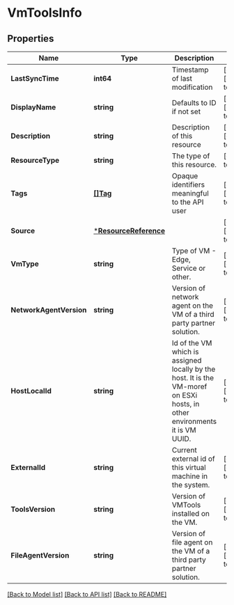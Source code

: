 # VmToolsInfo

## Properties
Name | Type | Description | Notes
------------ | ------------- | ------------- | -------------
**LastSyncTime** | **int64** | Timestamp of last modification | [optional] [default to null]
**DisplayName** | **string** | Defaults to ID if not set | [optional] [default to null]
**Description** | **string** | Description of this resource | [optional] [default to null]
**ResourceType** | **string** | The type of this resource. | [default to null]
**Tags** | [**[]Tag**](Tag.md) | Opaque identifiers meaningful to the API user | [optional] [default to null]
**Source** | [***ResourceReference**](ResourceReference.md) |  | [optional] [default to null]
**VmType** | **string** | Type of VM - Edge, Service or other. | [optional] [default to null]
**NetworkAgentVersion** | **string** | Version of network agent on the VM of a third party partner solution. | [optional] [default to null]
**HostLocalId** | **string** | Id of the VM which is assigned locally by the host. It is the VM-moref on ESXi hosts, in other environments it is VM UUID. | [optional] [default to null]
**ExternalId** | **string** | Current external id of this virtual machine in the system. | [optional] [default to null]
**ToolsVersion** | **string** | Version of VMTools installed on the VM. | [optional] [default to null]
**FileAgentVersion** | **string** | Version of file agent on the VM of a third party partner solution. | [optional] [default to null]

[[Back to Model list]](../README.md#documentation-for-models) [[Back to API list]](../README.md#documentation-for-api-endpoints) [[Back to README]](../README.md)

